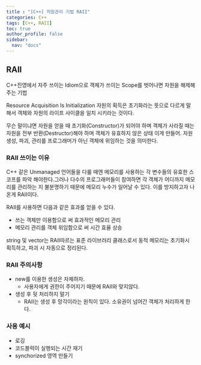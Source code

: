 ```yaml
---
title : "[C++] 자원관리 기법 RAII"
categories: C++
tags: [C++, RAII]
toc: true
author_profile: false
sidebar:
  nav: "docs"
---
```


## RAII
C++진영에서 자주 쓰이는 Idiom으로 객체가 쓰이는 Scope를 벗어나면 자원을 해제해주는 기법

Resource Acquisition Is Initialization 자원의 획득은 초기화라는 뜻으로 다르게 말해서 객체와 자원의 라이프 사이클을 일치 시키라는 것이다.

무슨 말이냐면 자원을 얻을 때 초기화(Constructor)가 되어야 하며 객체가 사라질 때는 자원을 전부 반환(Destructor)해야 하며 객체가 유효하지 않은 상태 이게 만들어. 자원 생성, 파괴, 관리를 프로그래머가 아닌 객체에 위임하는 것을 의미한다.

### RAII 쓰이는 이유
C++ 같은 Unmanaged 언어들을 다룰 때엔 메모리를 사용하는 각 변수들의 유효한 스코프를 파악 해야한다.그러나 다수의 프로그래머들이 참여하면 각 객체가 어디까지 메모리를 관리하는 지  불분명하기 때문에 메모리 누수가 일어날 수 있다. 이를 방지하고자 나온게 RAII이다.

RAII를 사용하면 다음과 같은 효과를 얻을 수 있다.
- 쓰는 객체만 이용함으로 써 효과적인 메모리 관리
- 메모리 관리를 객체 위임함으로 써 시간 효율 상승

string 및 vector는 RAII따르는 표준 라이브러리 클래스로서 동적 메모리는 초기화시 획득하고, 파괴 시 자동으로 정리된다.

### RAII 주의사항
- new를 이용한 생성은 자제하자.
	- 사용자에게 권한이 주어지기 때문에 RAII와 맞지않다.
- 생성 후 뒷 처리하지 말기
	- RAII는 생성 후 망각이라는 원칙이 있다. 소유권이 넘어간 객체가 처리하게 한다.


### 사용 예시
- 로깅
- 코드블럭이 실행되는 시간 재기
- synchorized 영역 만들기